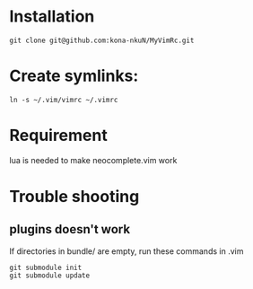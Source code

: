 # Installation

    git clone git@github.com:kona-nkuN/MyVimRc.git

# Create symlinks:

    ln -s ~/.vim/vimrc ~/.vimrc
# Requirement

lua is needed to make neocomplete.vim work

# Trouble shooting

## plugins doesn't work 
If directories in bundle/ are empty, run these commands in .vim

    git submodule init
    git submodule update


